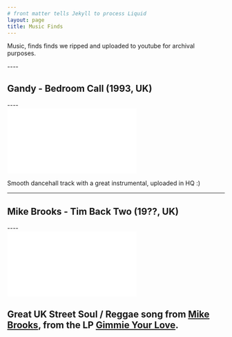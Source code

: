 ```yaml
---
# front matter tells Jekyll to process Liquid
layout: page
title: Music Finds
---
```

<p class="message">
    Music, finds finds we ripped and uploaded to youtube for archival purposes.
</p>
----
<h2>Gandy - Bedroom Call (1993, UK)</h2>
----
<div class="container">
    <iframe src="//www.youtube.com/embed/penFI0fyECw" 
    frameborder="0" allowfullscreen class="video"></iframe>
</div>

Smooth dancehall track with a great instrumental, uploaded in HQ :)

----
<h2>Mike Brooks - Tim Back Two (19??, UK)</h2>
----
<div class="container">
    <iframe src="//www.youtube.com/embed/-NoYU_-acq0" 
    frameborder="0" allowfullscreen class="video"></iframe>
</div>

Great UK Street Soul / Reggae song from [Mike Brooks](https://www.discogs.com/artist/125477-Mike-Brooks), from the LP [Gimmie Your Love](https://www.discogs.com/Mike-Brooks-Gimme-Your-Love/release/3399394).
----